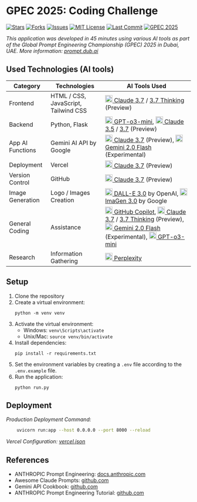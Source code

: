 # GPEC 2025: Coding Challenge

[![Stars](https://img.shields.io/github/stars/silvermete0r/coding_gpec2025)](https://github.com/silvermete0r/coding_gpec2025/stargazers)
[![Forks](https://img.shields.io/github/forks/silvermete0r/coding_gpec2025)](https://github.com/silvermete0r/coding_gpec2025/network/members)
[![Issues](https://img.shields.io/github/issues/silvermete0r/coding_gpec2025)](https://github.com/silvermete0r/coding_gpec2025/issues)
[![MIT License](https://img.shields.io/github/license/silvermete0r/coding_gpec2025)](https://github.com/silvermete0r/coding_gpec2025/blob/main/LICENSE)
[![Last Commit](https://img.shields.io/github/last-commit/silvermete0r/coding_gpec2025)](https://github.com/silvermete0r/coding_gpec2025/commits/main)
[![GPEC 2025](https://img.shields.io/badge/🚀-GPEC%202025-blue)](https://prompt.dub.ai)

*This application was developed in 45 minutes using various AI tools as part of the Global Prompt Engineering Championship (GPEC) 2025 in Dubai, UAE. More information: [prompt.dub.ai](https://prompt.dub.ai)*

## Used Technologies (AI tools)

| Category | Technologies | AI Tools Used |
|----------|-------------|---------------|
| Frontend | HTML / CSS, JavaScript, Tailwind CSS | [<img src="https://img.icons8.com/?size=512&id=H5H0mqCCr5AV&format=png" alt="Claude Logo" width="20"/> Claude 3.7](https://www.anthropic.com/claude) / [3.7 Thinking](https://www.anthropic.com/claude) (Preview) |
| Backend | Python, Flask | [<img src="https://static-00.iconduck.com/assets.00/openai-icon-2021x2048-4rpe5x7n.png" alt="OpenAI Logo" width="20"/> GPT-o3-mini](https://openai.com/), [<img src="https://img.icons8.com/?size=512&id=H5H0mqCCr5AV&format=png" alt="Claude Logo" width="20"/> Claude 3.5](https://www.anthropic.com/claude) / [3.7](https://www.anthropic.com/claude) (Preview) |
| App AI Functions | Gemini AI API by Google | [<img src="https://img.icons8.com/?size=512&id=H5H0mqCCr5AV&format=png" alt="Claude Logo" width="20"/> Claude 3.7](https://www.anthropic.com/claude) (Preview), [<img src="https://registry.npmmirror.com/@lobehub/icons-static-png/latest/files/dark/gemini-color.png" alt="Gemini Logo" width="20"/> Gemini 2.0 Flash](https://ai.google.dev/gemini-api) (Experimental) |
| Deployment | Vercel | [<img src="https://img.icons8.com/?size=512&id=H5H0mqCCr5AV&format=png" alt="Claude Logo" width="20"/> Claude 3.7](https://www.anthropic.com/claude) (Preview) |
| Version Control | GitHub | [<img src="https://img.icons8.com/?size=512&id=H5H0mqCCr5AV&format=png" alt="Claude Logo" width="20"/> Claude 3.7](https://www.anthropic.com/claude) (Preview) |
| Image Generation | Logo / Images Creation | [<img src="https://static-00.iconduck.com/assets.00/openai-icon-2021x2048-4rpe5x7n.png" alt="OpenAI Logo" width="20"/> DALL-E 3.0](https://openai.com/dall-e-3) by OpenAI, [<img src="https://www.google.com/favicon.ico" alt="Google Logo" width="20"/> ImaGen 3.0](https://imagen.research.google/) by Google |
| General Coding | Assistance | [<img src="https://www.podfeet.com/blog/wp-content/uploads/2021/09/GitHub-Copilot-logo-1040x650.png" alt="GitHub Logo" width="20"/> GitHub Copilot](https://github.com/features/copilot), [<img src="https://img.icons8.com/?size=512&id=H5H0mqCCr5AV&format=png" alt="Claude Logo" width="20"/> Claude 3.7](https://www.anthropic.com/claude) / [3.7 Thinking](https://www.anthropic.com/claude) (Preview), [<img src="https://registry.npmmirror.com/@lobehub/icons-static-png/latest/files/dark/gemini-color.png" alt="Gemini Logo" width="20"/> Gemini 2.0 Flash](https://ai.google.dev/gemini-api) (Experimental), [<img src="https://static-00.iconduck.com/assets.00/openai-icon-2021x2048-4rpe5x7n.png" alt="OpenAI Logo" width="20"/> GPT-o3-mini](https://openai.com/) |
| Research | Information Gathering | [<img src="https://www.perplexity.ai/favicon.ico" alt="Perplexity AI Logo" width="20"/> Perplexity](https://www.perplexity.ai/) |

## Setup

1. Clone the repository
2. Create a virtual environment:
   ```
   python -m venv venv
   ```
3. Activate the virtual environment:
   - Windows: `venv\Scripts\activate`
   - Unix/Mac: `source venv/bin/activate`
4. Install dependencies:
   ```
   pip install -r requirements.txt
   ```
5. Set the environment variables by creating a `.env` file according to the `.env.example` file.
6. Run the application:
   ```
   python run.py
   ```

## Deployment

*Production Deployment Command:*

```bash 
    uvicorn run:app --host 0.0.0.0 --port 8000 --reload
```

*Vercel Configuration: [vercel.json](vercel.json)*

## References

- ANTHROPIC Prompt Engineering: [docs.anthropic.com](https://docs.anthropic.com/en/docs/build-with-claude/prompt-engineering/overview)
- Awesome Claude Prompts: [github.com](https://github.com/langgptai/awesome-claude-prompts)
- Gemini API Cookbook: [github.com](https://github.com/google-gemini/cookbook/tree/main/quickstarts)
- ANTHROPIC Prompt Engineering Tutorial: [github.com](https://github.com/anthropics/prompt-eng-interactive-tutorial)